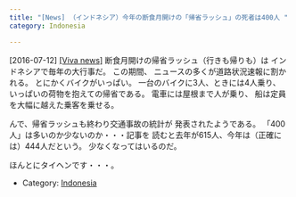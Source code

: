 ```yaml
---
title: "[News] （インドネシア）今年の断食月開けの「帰省ラッシュ」の死者は400人 "
category: Indonesia

---
```


[2016-07-12] [[Viva news]](http://m.news.viva.co.id/news/read/795512-400-orang-tewas-selama-arus-mudik-lebaran-2016)  断食月開けの帰省ラッシュ（行きも帰りも）は
インドネシアで毎年の大行事だ。
この期間、
ニュースの多くが道路状況速報に割かれる。
とにかくバイクがいっぱい。
一台のバイクに3人、ときには4人乗り、
いっぱいの荷物を抱えての帰省である。
電車には屋根まで人が乗り、
船は定員を大幅に越えた乗客を乗せる。

 んで、帰省ラッシュも終わり交通事故の統計が
発表されたようである。
「400人」は多いのか少ないのか・・・記事を
読むと去年が615人、今年は（正確には）444人だという。
少なくなってはいるのだ。

 ほんとにタイヘンです・・・。

- Category: [Indonesia](https://merapano.github.io/categories.html#Indonesia)

